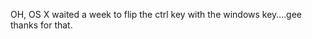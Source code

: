 <!--
id: 1577559225
link: http://kevinisom.info/post/1577559225/oh-os-x-waited-a-week-to-flip-the-ctrl-key-with
slug: oh-os-x-waited-a-week-to-flip-the-ctrl-key-with
date: Mon Nov 15 2010 15:20:48 GMT+1300 (NZDT)
raw: {"blog_name":"kevinisom","id":1577559225,"post_url":"http://kevinisom.info/post/1577559225/oh-os-x-waited-a-week-to-flip-the-ctrl-key-with","slug":"oh-os-x-waited-a-week-to-flip-the-ctrl-key-with","type":"text","date":"2010-11-15 02:20:48 GMT","timestamp":1289787648,"state":"published","format":"html","reblog_key":"COTajklp","tags":[],"short_url":"http://tmblr.co/Zw68Yy1U1wIv","highlighted":[],"feed_item":"http://twitter.com/kev_nz/statuses/3994296030076928","from_feed_id":"650289","note_count":0,"title":null,"body":"<p>OH, OS X waited a week to flip the ctrl key with the windows key&#8230;.gee thanks for that.</p>"}
publish: 2010-11-015
tags: 
title: null
-->


OH, OS X waited a week to flip the ctrl key with the windows key….gee
thanks for that.


